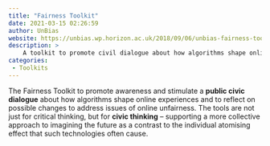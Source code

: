 ```yaml
---
title: "Fairness Toolkit"
date: 2021-03-15 02:26:59
author: UnBias
website: https://unbias.wp.horizon.ac.uk/2018/09/06/unbias-fairness-toolkit/
description: >
    A toolkit to promote civil dialogue about how algorithms shape online EX
categories:
 - Toolkits
---
```


The Fairness Toolkit to promote awareness and stimulate a **public civic dialogue** about how algorithms shape online experiences and to reflect on possible changes to address issues of online unfairness. The tools are not just for critical thinking, but for **civic thinking** – supporting a more collective approach to imagining the future as a contrast to the individual atomising effect that such technologies often cause.
